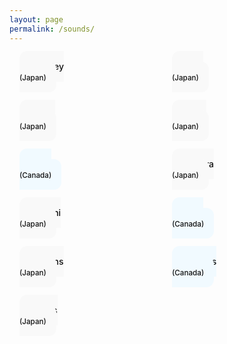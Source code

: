 ```yaml
---
layout: page
permalink: /sounds/
---
```


<div style="
  display: grid;
  grid-template-columns: repeat(auto-fit, minmax(160px, 1fr));
  gap: 1rem;
  max-width: 800px;
  margin: 0 auto;
  padding: 0 1rem;
">

  <a href="https://www.ekr.blog/soundscapes/An%20Alley%20(Japan).mp3" style="background:#f9f9f9; padding:1rem; border-radius:12px; text-align:center; text-decoration:none; color:#111; font-weight:500;">An Alley<br><small>(Japan)</small></a>

  <a href="https://www.ekr.blog/soundscapes/Birds%20(Japan).mp3" style="background:#f9f9f9; padding:1rem; border-radius:12px; text-align:center; text-decoration:none; color:#111; font-weight:500;">Birds<br><small>(Japan)</small></a>

  <a href="https://www.ekr.blog/soundscapes/Buses%20(Japan).mp3" style="background:#f9f9f9; padding:1rem; border-radius:12px; text-align:center; text-decoration:none; color:#111; font-weight:500;">Buses<br><small>(Japan)</small></a>

  <a href="https://www.ekr.blog/soundscapes/Cafes%20(Japan).mp3" style="background:#f9f9f9; padding:1rem; border-radius:12px; text-align:center; text-decoration:none; color:#111; font-weight:500;">Cafes<br><small>(Japan)</small></a>

  <a href="https://www.ekr.blog/soundscapes/Drain%20(Canada).mp3" style="background:#f1faff; padding:1rem; border-radius:12px; text-align:center; text-decoration:none; color:#111; font-weight:500;">Drain<br><small>(Canada)</small></a>

  <a href="https://www.ekr.blog/soundscapes/Izakaya%20(Japan).mp3" style="background:#f9f9f9; padding:1rem; border-radius:12px; text-align:center; text-decoration:none; color:#111; font-weight:500;">Izakaya<br><small>(Japan)</small></a>

  <a href="https://www.ekr.blog/soundscapes/Konbini%20(Japan).mp3" style="background:#f9f9f9; padding:1rem; border-radius:12px; text-align:center; text-decoration:none; color:#111; font-weight:500;">Konbini<br><small>(Japan)</small></a>

  <a href="https://www.ekr.blog/soundscapes/River%20(Canada).mp3" style="background:#f1faff; padding:1rem; border-radius:12px; text-align:center; text-decoration:none; color:#111; font-weight:500;">River<br><small>(Canada)</small></a>

  <a href="https://www.ekr.blog/soundscapes/Stations%20(Japan).mp3" style="background:#f9f9f9; padding:1rem; border-radius:12px; text-align:center; text-decoration:none; color:#111; font-weight:500;">Stations<br><small>(Japan)</small></a>

  <a href="https://www.ekr.blog/soundscapes/Streams%20(Canada).mp3" style="background:#f1faff; padding:1rem; border-radius:12px; text-align:center; text-decoration:none; color:#111; font-weight:500;">Streams<br><small>(Canada)</small></a>

  <a href="https://www.ekr.blog/soundscapes/Waves%20(Japan).mp3" style="background:#f9f9f9; padding:1rem; border-radius:12px; text-align:center; text-decoration:none; color:#111; font-weight:500;">Waves<br><small>(Japan)</small></a>

</div>
